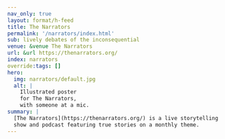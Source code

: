 ```yaml
---
nav_only: true
layout: format/h-feed
title: The Narrators
permalink: '/narrators/index.html'
sub: lively debates of the inconsequential
venue: &venue The Narrators
url: &url https://thenarrators.org/
index: narrators
override:tags: []
hero:
  img: narrators/default.jpg
  alt: |
    Illustrated poster
    for The Narrators,
    with someone at a mic.
summary: |
  [The Narrators](https://thenarrators.org/) is a live storytelling
  show and podcast featuring true stories on a monthly theme.
---
```

